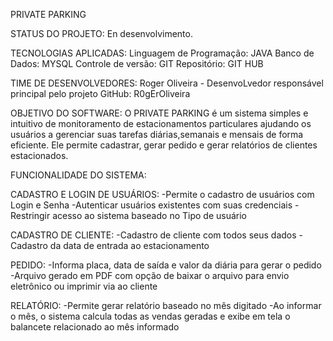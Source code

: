 PRIVATE PARKING 

STATUS DO PROJETO: 
En desenvolvimento.

TECNOLOGIAS APLICADAS:
Linguagem de Programação: JAVA 
Banco de Dados: MYSQL
Controle de versão: GIT
Repositório: GIT HUB 

TIME DE DESENVOLVEDORES:
Roger Oliveira - DesenvoLvedor responsável principal pelo projeto
GitHub: R0gErOliveira

OBJETIVO DO SOFTWARE:
O PRIVATE PARKING é um sistema simples e intuitivo de monitoramento de estacionamentos particulares ajudando os usuários a gerenciar suas tarefas diárias,semanais e mensais de forma eficiente. Ele permite cadastrar, gerar pedido e gerar relatórios 
de clientes estacionados. 

FUNCIONALIDADE DO SISTEMA:

CADASTRO E LOGIN DE USUÁRIOS:
-Permite o cadastro de usuários com Login e Senha 
-Autenticar usuários existentes com suas credenciais 
-Restringir acesso ao sistema baseado no Tipo de usuário

CADASTRO DE CLIENTE:
-Cadastro de cliente com todos seus dados
-Cadastro da data de entrada ao estacionamento 

PEDIDO:
-Informa placa, data de saída e valor da diária para gerar o pedido 
-Arquivo gerado em PDF com opção de baixar o arquivo para envio eletrônico ou imprimir via ao cliente 

RELATÓRIO:
-Permite gerar relatório baseado no mês digitado 
-Ao informar o mês, o sistema calcula todas as vendas geradas e exibe em tela o balancete relacionado ao mês informado 


